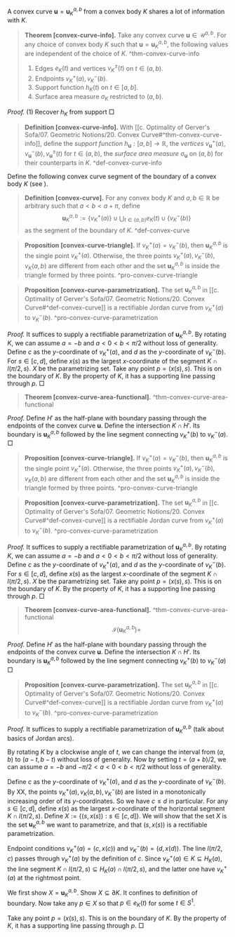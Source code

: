A convex curve $\mathbf{u} = \mathbf{u}_K^{a, b}$ from a convex body $K$ shares a lot of information with $K$.

> __Theorem [convex-curve-info].__ Take any convex curve $\mathbf{u} \in \mathcal{U}^{a, b}$. For any choice of convex body $K$ such that $\mathbf{u} = \mathbf{u}_K^{a, b}$, the following values are independent of the choice of $K$. ^thm-convex-curve-info
> 
> 1. Edges $e_K(t)$ and vertices $v_K^{\pm}(t)$ on $t \in (a, b)$.
> 2. Endpoints $v_K^+(a), v_K^-(b)$.
> 3. Support function $h_K(t)$ on $t \in [a, b]$.
> 4. Surface area measure $\sigma_K$ restricted to $(a, b)$.

_Proof._ (1) Recover $h_K$ from support □

> __Definition [convex-curve-info].__ With [[c. Optimality of Gerver's Sofa/07. Geometric Notions/20. Convex Curve#^thm-convex-curve-info]], define the _support function_ $h_\mathbf{u} : [a, b] \to \mathbb{R}$, the _vertices_ $v_{\mathbf{u}}^+(a), v_{\mathbf{u}}^-(b), v_{\mathbf{u}}^{\pm}(t)$ for $t \in (a, b)$, the _surface area measure_ $\sigma_{\mathbf{u}}$ on $(a, b)$ for their counterparts in $K$. ^def-convex-curve-info


Define the following convex curve segment of the boundary of a convex body $K$ (see ).

> __Definition [convex-curve].__ For any convex body $K$ and $a, b \in \mathbb{R}$ be arbitrary such that $a < b < a + \pi$, define
$$
\mathbf{u}_K^{a, b} := \left\{ v_K^+(a) \right\} \cup \bigcup_{t \in (a, b)} e_K(t) \cup \left\{ v_K^-(b) \right\} 
$$
> as the segment of the boundary of $K$. ^def-convex-curve

> __Proposition [convex-curve-triangle].__ If $v_K^+(a) = v_K^-(b)$, then $\mathbf{u}_K^{a, b}$ is the single point $v_K^+(a)$. Otherwise, the three points $v_K^+(a), v_K^-(b), v_K(a, b)$ are different from each other and the set $\mathbf{u}_K^{a, b}$ is inside the triangle formed by three points. ^pro-convex-curve-triangle

> __Proposition [convex-curve-parametrization].__ The set $\mathbf{u}_K^{a, b}$ in [[c. Optimality of Gerver's Sofa/07. Geometric Notions/20. Convex Curve#^def-convex-curve]] is a rectifiable Jordan curve from $v_K^+(a)$ to $v_K^-(b)$. ^pro-convex-curve-parametrization

_Proof._ It suffices to supply a rectifiable parametrization of $\mathbf{u}_K^{a, b}$. By rotating $K$, we can assume $a = -b$ and $a < 0 < b < \pi/2$ without loss of generality. Define $c$ as the $y$-coordinate of $v_K^+(a)$, and $d$ as the $y$-coordinate of $v_K^-(b)$. For $s \in [c, d]$, define $x(s)$ as the largest $x$-coordinate of the segment $K \cap l(\pi/2, s)$. $X$ be the parametrizing set. Take any point $p = (x(s), s)$. This is on the boundary of $K$. By the property of $K$, it has a supporting line passing through $p$.  □

> __Theorem [convex-curve-area-functional].__ ^thm-convex-curve-area-functional

_Proof._ Define $H'$ as the half-plane with boundary passing through the endpoints of the convex curve $\mathbf{u}$. Define the intersection $K \cap H'$. Its boundary is $\mathbf{u}_K^{a, b}$ followed by the line segment connecting $v_K^+(b)$ to $v_K^-(a)$.  □


> __Proposition [convex-curve-triangle].__ If $v_K^+(a) = v_K^-(b)$, then $\mathbf{u}_K^{a, b}$ is the single point $v_K^+(a)$. Otherwise, the three points $v_K^+(a), v_K^-(b), v_K(a, b)$ are different from each other and the set $\mathbf{u}_K^{a, b}$ is inside the triangle formed by three points. ^pro-convex-curve-triangle

> __Proposition [convex-curve-parametrization].__ The set $\mathbf{u}_K^{a, b}$ in [[c. Optimality of Gerver's Sofa/07. Geometric Notions/20. Convex Curve#^def-convex-curve]] is a rectifiable Jordan curve from $v_K^+(a)$ to $v_K^-(b)$. ^pro-convex-curve-parametrization

_Proof._ It suffices to supply a rectifiable parametrization of $\mathbf{u}_K^{a, b}$. By rotating $K$, we can assume $a = -b$ and $a < 0 < b < \pi/2$ without loss of generality. Define $c$ as the $y$-coordinate of $v_K^+(a)$, and $d$ as the $y$-coordinate of $v_K^-(b)$. For $s \in [c, d]$, define $x(s)$ as the largest $x$-coordinate of the segment $K \cap l(\pi/2, s)$. $X$ be the parametrizing set. Take any point $p = (x(s), s)$. This is on the boundary of $K$. By the property of $K$, it has a supporting line passing through $p$.  □

> __Theorem [convex-curve-area-functional].__  ^thm-convex-curve-area-functional
$$
\mathcal{I}\left( \mathbf{u}_K^{a, b} \right) = 
$$

_Proof._ Define $H'$ as the half-plane with boundary passing through the endpoints of the convex curve $\mathbf{u}$. Define the intersection $K \cap H'$. Its boundary is $\mathbf{u}_K^{a, b}$ followed by the line segment connecting $v_K^+(b)$ to $v_K^-(a)$ □





> __Proposition [convex-curve-parametrization].__ The set $\mathbf{u}_K^{a, b}$ in [[c. Optimality of Gerver's Sofa/07. Geometric Notions/20. Convex Curve#^def-convex-curve]] is a rectifiable Jordan curve from $v_K^+(a)$ to $v_K^-(b)$. ^pro-convex-curve-parametrization

_Proof._ It suffices to supply a rectifiable parametrization of $\mathbf{u}_K^{a, b}$ (talk about basics of Jordan arcs).

By rotating $K$ by a clockwise angle of $t$, we can change the interval from $(a, b)$ to $(a - t, b - t)$ without loss of generality. Now by setting $t = (a+b)/2$, we can assume $a = -b$ and $-\pi/2 < a < 0 < b < \pi/2$ without loss of generality.

Define $c$ as the $y$-coordinate of $v_K^+(a)$, and $d$ as the $y$-coordinate of $v_K^-(b)$. By XX, the points $v_K^+(a), v_K(a, b), v_K^-(b)$ are listed in a monotonically increasing order of its $y$-coordinates. So we have $c \leq d$ in particular. For any $s \in [c, d]$, define $x(s)$ as the largest $x$-coordinate of the horizontal segment $K \cap l(\pi/2, s)$. Define $X := \left\{ (s, x(s)) : s \in [c, d] \right\}$. We will show that the set $X$ is the set $\mathbf{u}_K^{a, b}$ we want to parametrize, and that $(s, x(s))$ is a rectifiable parametrization.

Endpoint conditions $v_K^+(a) = (c, x(c))$ and $v_K^-(b) = (d, x(d))$. The line $l(\pi/2, c)$ passes through $v_K^+(a)$ by the definition of $c$. Since $v_K^+(a) \in K \subseteq H_K(a)$, the line segment $K \cap l(\pi/2, s) \subseteq H_K(a) \cap l(\pi/2, s)$, and the latter one have $v_K^+(a)$ at the rightmost point. 

We first show $X = \mathbf{u}_K^{a, b}$. Show $X \subseteq \partial K$. It confines to definition of boundary. Now take any $p \in X$ so that $p \in e_K(t)$ for some $t \in S^1$. 


Take any point $p = (x(s), s)$. This is on the boundary of $K$. By the property of $K$, it has a supporting line passing through $p$.  □